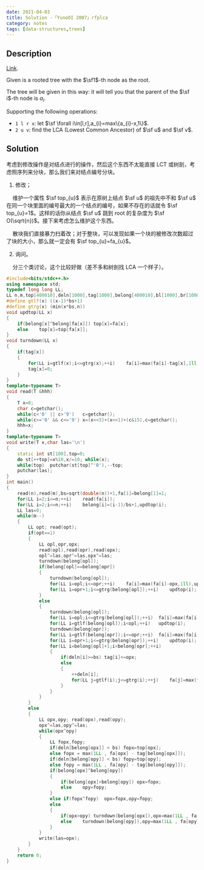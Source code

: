 ```yaml
---
date: 2021-04-03
title: Solution -「YunoOI 2007」rfplca
category: notes
tags: [data-structures,trees]
---
```


## Description

[Link](https://www.luogu.com.cn/problem/P7446).

Given is a rooted tree with the $\sf1$-th node as the root.

The tree will be given in this way: it will tell you that the parent of the $\sf i$-th node is $a_{i}$.

Supporting the following operations:

- `1 l r x`: let $\sf \forall i\in[l,r],a_{i}=max\{a_{i}-x,1\}$.
- `2 u v`: find the LCA (Lowest Common Ancestor) of $\sf u$ and $\sf v$.

## Solution

考虑到修改操作是对结点进行的操作，然后这个东西不太能直接 LCT 或树剖，考虑照序列来分块，那么我们来对结点编号分块。

1. 修改；

$\quad$维护一个属性 $\sf top_{u}$ 表示在原树上结点 $\sf u$ 的祖先中不和 $\sf u$ 在同一个块里面的编号最大的一个结点的编号，如果不存在的话就令 $\sf top_{u}=1$。这样的话你从结点 $\sf u$ 跳到 root 的复杂度为 $\sf O(\sqrt{n})$。接下来考虑怎么维护这个东西。

$\quad$散块我们直接暴力扫着改；对于整块，可以发现如果一个块的被修改次数超过了块的大小，那么就一定会有 $\sf top_{u}=fa_{u}$。

2. 询问。

$\quad$分三个类讨论，这个比较好做（差不多和树剖找 LCA 一个样子）。

```cpp
#include<bits/stdc++.h>
using namespace std;
typedef long long LL;
LL n,m,top[400010],deln[1000],tag[1000],belong[400010],bl[1000],br[1000],fa[400010],bs;
#define gtlf(x) ((x-1)*bs+1)
#define gtrg(x) (min(x*bs,n))
void updtop(LL x)
{
	if(belong[x]^belong[fa[x]])	top[x]=fa[x];
	else	top[x]=top[fa[x]];
}
void turndown(LL x)
{
	if(tag[x])
	{
		for(LL i=gtlf(x);i<=gtrg(x);++i)	fa[i]=max(fa[i]-tag[x],1ll);
		tag[x]=0;
	}
}
template<typename T>
void read(T &hhh)
{
	T x=0;
	char c=getchar();
	while(c<'0' || c>'9')	c=getchar();
	while(c>='0' && c<='9')	x=(x<<3)+(x<<1)+(c&15),c=getchar();
	hhh=x;
}
template<typename T>
void write(T x,char las='\n')
{
	static int st[100],top=0;
	do st[++top]=x%10,x/=10; while(x);
	while(top)	putchar(st[top]^'0'),--top;
	putchar(las);
}
int main()
{
	read(n),read(m),bs=sqrt(double(n))+1,fa[1]=belong[1]=1;
	for(LL i=2;i<=n;++i)	read(fa[i]);
	for(LL i=2;i<=n;++i)	belong[i]=(i-1)/bs+1,updtop(i);
	LL las=0;
	while(m--)
	{
		LL opt; read(opt);
		if(opt==1)
		{
			LL opl,opr,opx;
			read(opl),read(opr),read(opx);
			opl^=las,opr^=las,opx^=las;
			turndown(belong[opl]);
			if(belong[opl]==belong[opr])
			{
				turndown(belong[opl]);
				for(LL i=opl;i<=opr;++i)	fa[i]=max(fa[i]-opx,1ll),updtop(i);
				for(LL i=opr+1;i<=gtrg(belong[opl]);++i)	updtop(i);
			}
			else
			{
				turndown(belong[opl]);
				for(LL i=opl;i<=gtrg(belong[opl]);++i)	fa[i]=max(fa[i]-opx,1ll),updtop(i);
				for(LL i=gtlf(belong[opl]);i<opl;++i)	updtop(i);
				turndown(belong[opr]);
				for(LL i=gtlf(belong[opr]);i<=opr;++i)	fa[i]=max(fa[i]-opx,1ll),updtop(i);
				for(LL i=opr+1;i<=gtrg(belong[opr]);++i)	updtop(i);
				for(LL i=belong[opl]+1;i<belong[opr];++i)
				{
					if(deln[i]>=bs)	tag[i]+=opx;
					else
					{
						++deln[i];
						for(LL j=gtlf(i);j<=gtrg(i);++j)	fa[j]=max(fa[j]-opx,1ll),updtop(j);
					}
				}
			}
		}
		else
		{
			LL opx,opy; read(opx),read(opy);
			opx^=las,opy^=las;
			while(opx^opy)
			{
				LL fopx,fopy;
				if(deln[belong[opx]] < bs) fopx=top[opx];
				else fopx = max(1LL , fa[opx] - tag[belong[opx]]);
				if(deln[belong[opy]] < bs) fopy=top[opy];
				else fopy = max(1LL , fa[opy] - tag[belong[opy]]);
				if(belong[opx]^belong[opy])
				{
					if(belong[opx]>belong[opy])	opx=fopx;
					else	opy=fopy;
				}
				else if(fopx^fopy)	opx=fopx,opy=fopy;
				else
				{
					if(opx>opy)	turndown(belong[opx]),opx=max(1LL , fa[opx] - tag[belong[opx]]);
					else	turndown(belong[opy]),opy=max(1LL , fa[opy] - tag[belong[opy]]);
				}
			}
			write(las=opx);
		}
	}
	return 0;
}
```
    